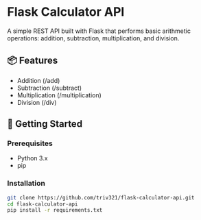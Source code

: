 # Flask Calculator API

A simple REST API built with Flask that performs basic arithmetic operations: addition, subtraction, multiplication, and division.

## 📦 Features

- Addition (/add)
- Subtraction (/subtract)
- Multiplication (/multiplication)
- Division (/div)

## 🚀 Getting Started

### Prerequisites

- Python 3.x
- pip

### Installation

```bash
git clone https://github.com/triv321/flask-calculator-api.git
cd flask-calculator-api
pip install -r requirements.txt